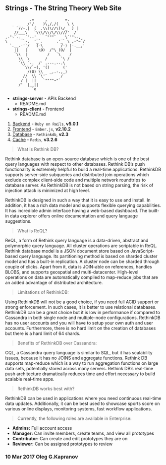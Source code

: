 Strings - The String Theory Web Site
------------------------------------

               .=     ,        =.
       _  _   /'/    )\,/,/(_   \ \
         `//-.|  (  ,\\)\//\)\/_  ) |
        //___\   `\\\/\\/\/\\///'  /
    ,-"~`-._ `"--'_   `"""`  _ \`'"~-,_
    \       `-.  '_`.      .'_` \ ,-"~`/
      `.__.-'`/   (-\        /-) |-.__,'
        ||   |     \O)  /^\ (O/  |
        `\\  |         /   `\    /
          \\  \       /      `\ /
          `\\ `-.  /' .---.--.\
            `\\/`~(, '()      ('
              /(O) \\   _,.-.,_)
            //  \\ `\'`      /
           / |  ||   `""""~"`
          /'  |__||
                `o


* **strings-server** - APIs Backend
  * README.md
* **strings-client** - Frontend
  * README.md

1. [Backend][1]  - ``Ruby on Rails``, **v5.0.1**
2. [Frontend][2] - ``Ember.js``, **v2.10.2**
3. [Database][3] - ``Rethinkdb``, **v2.3**
4. [Cache][4]    - ``Redis``, **v3.2.6**

> What is Rethink DB?

Rethink database is an open-source database which is one of the best
query languages with respect to other databases. Rethink DB’s push
functionality is extremely helpful to build a real-time applications.
RethinkDB supports server-side subqueries and distributed join
operations which exclude complex client-side code and multiple network
roundtrips to database server. As RethinkDB is not based on string
parsing, the risk of injection attack is minimized at high level.

RethinkDB is designed in such a way that it is easy to use and install.
In addition, it has a rich data model and supports flexible querying
capabilities. It has incredible admin interface having a web-based
dashboard. The built-in data explorer offers online documentation and
query language suggestions.

> What is ReQL?

ReQL, a form of Rethink query language is a data-driven, abstract and
polymorphic query language. All cluster operations are scriptable in
ReQL. Rethink database model is a JSON document store based on
JavaScript-based query language. Its partitioning method is based on
sharded cluster model and has a built-in replication. A cluster node can
be sharded through couple of clicks. Apart from it, data is JOIN-able on
references, handles BLOBS, and supports geospatial and multi-datacenter.
High-level operations on data are automatically compiled to map-reduce
jobs that are an added advantage of distributed architecture.

> Limitations of RethinkDB:

Using RethinkDB will not be a good choice, if you need full ACID support
or strong enforcement. In such cases, it is better to use relational
databases. RethinkDB can be a great choice but it is low in performance
if compared to Cassandra in both single node and multiple-node
configurations. RethinkDB has no user accounts and you will have to
setup your own auth and user accounts. Furthermore, there is no hard
limit on the creation of databases but there is a hard limit of 64
shards.

> Benefits of RethinkDB over Cassandra:

CQL, a Cassandra query language is similar to SQL, but it has
scalability issues, because it has no JOINS and aggregate functions.
Rethink DB supports map-reduce which is a way to run aggregation
functions on large data sets, potentially stored across many servers.
Rethink DB’s real-time push architecture dramatically reduces time and
effort necessary to build scalable real-time apps.

> RethinkDB works best with?

RethinkDB can be used in applications where you need continuous
real-time data updates. Additionally, it can be best used to showcase
sports score on various online displays, monitoring systems, fast
workflow applications.

> Currently, the following roles are available in Enterprise:

* **Admins:** Full account access
* **Manager:** Can invite members, create teams, and view all prototypes
* **Contributor:** Can create and edit prototypes they are on
* **Reviewer:** Can be assigned prototypes to review

### 10 Mar 2017 Oleg G.Kapranov

[1]: http://rubyonrails.org/
[2]: http://emberjs.com/
[3]: https://rethinkdb.com/
[4]: https://redis.io/
